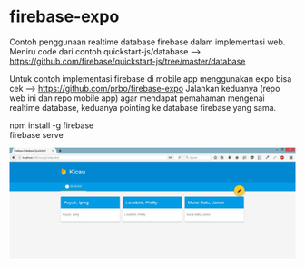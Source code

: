 # firebase-expo
Contoh penggunaan realtime database firebase dalam implementasi web.
Meniru code dari contoh quickstart-js/database --> https://github.com/firebase/quickstart-js/tree/master/database

Untuk contoh implementasi firebase di mobile app menggunakan expo bisa cek --> https://github.com/prbo/firebase-expo
Jalankan keduanya (repo web ini dan repo mobile app) agar mendapat pemahaman mengenai realtime database, keduanya pointing ke database firebase yang sama.

npm install -g firebase  
firebase serve  

![alt text](https://github.com/prbo/firebase-js/blob/master/form-sederhana-kicau.jpeg)